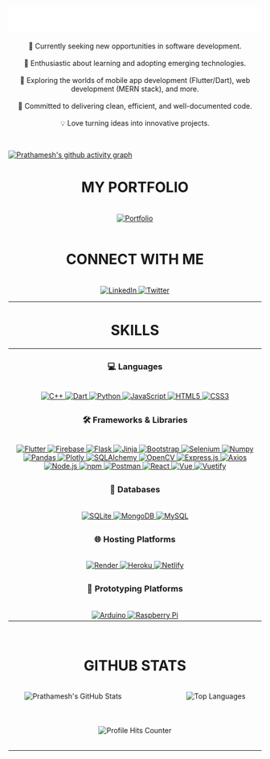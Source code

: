 <p align="center">
  <img src="prathamesh.gif" />
</p>

<p align="center">
💼 Currently seeking new opportunities in software development.<br><br>
🌱 Enthusiastic about learning and adopting emerging technologies.<br><br>
🔭 Exploring the worlds of mobile app development (Flutter/Dart), web development (MERN stack), and more.<br><br>
🚀 Committed to delivering clean, efficient, and well-documented code.<br><br>
💡 Love turning ideas into innovative projects.
</p>
<br>

[![Prathamesh's github activity graph](https://github-readme-activity-graph.vercel.app/graph?username=PrathameshPatil-01&theme=github-compact&line=08D9D6&title_color=08D9D6&hide_border=true)](https://github.com/PrathameshPatil-01/github-readme-activity-graph)

<div align="center">
  <h1>MY PORTFOLIO </h1><br>
  <a href="https://prathamesh-patil-700c0.web.app" target="_blank" rel="noopener noreferrer">
  <img src="https://img.shields.io/badge/Portfolio-Prathamesh_Patil-blue?style=for-the-badge&logo=googlechrome&logoColor=white" alt="Portfolio">
</a>
</div>

<br>
<div align="center">
  <h1> CONNECT WITH ME </h1><br>
  <a href="https://www.linkedin.com/in/prathamesh-patil-10-12-2001-pp" target="_blank" rel="noopener noreferrer">
    <img src="https://img.shields.io/badge/LinkedIn-Prathamesh%20Patil-blue?style=for-the-badge&logo=linkedin" alt="LinkedIn">
  </a>
  <a href="https://twitter.com/imPBPatil" target="_blank" rel="noopener noreferrer">
    <img src="https://img.shields.io/badge/X-@imPBPatil-blue?style=for-the-badge&logo=x&logoColor=white" alt="Twitter">
  </a>
</div>

---

<div align="center"><h1> SKILLS </h1></div>

<table align="center">
  <tr>
    <td align="center">
      <h3>💻 Languages</h3>
      <br>
      <a href="https://en.wikipedia.org/wiki/C%2B%2B">
        <img src="https://img.shields.io/badge/C%2B%2B-00599C?style=for-the-badge&logo=c%2B%2B&logoColor=08D9D6&color=393E46&labelColor=black" alt="C++">
      </a>
      <a href="https://dart.dev/">
        <img src="https://img.shields.io/badge/Dart-0175C2?style=for-the-badge&logo=dart&logoColor=08D9D6&color=393E46&labelColor=black" alt="Dart">
      </a>
      <a href="https://www.python.org/">
        <img src="https://img.shields.io/badge/Python-FFD43B?style=for-the-badge&logo=python&logoColor=08D9D6&color=393E46&labelColor=black" alt="Python">
      </a>
      <a href="https://developer.mozilla.org/en-US/docs/Web/JavaScript">
        <img src="https://img.shields.io/badge/JavaScript-323330?style=for-the-badge&logo=javascript&logoColor=08D9D6&color=393E46&labelColor=black" alt="JavaScript">
      </a>
      <a href="https://developer.mozilla.org/en-US/docs/Web/HTML">
        <img src="https://img.shields.io/badge/HTML5-E34F26.svg?style=for-the-badge&logo=HTML5&logoColor=08D9D6&color=393E46&labelColor=black" alt="HTML5">
      </a>
      <a href="https://developer.mozilla.org/en-US/docs/Web/CSS">
        <img src="https://img.shields.io/badge/CSS3-1572B6.svg?style=for-the-badge&logo=CSS3&logoColor=08D9D6&color=393E46&labelColor=black" alt="CSS3">
      </a>
    </td>
  </tr>
  <tr>
    <td align="center">
      <h3>🛠 Frameworks & Libraries</h3><br>
      <a href="https://flutter.dev/">
        <img src="https://img.shields.io/badge/Flutter-02569B?style=for-the-badge&logo=flutter&logoColor=08D9D6&color=393E46&labelColor=black" alt="Flutter">
      </a>
      <a href="https://firebase.google.com/">
        <img src="https://img.shields.io/badge/firebase-ffca28?style=for-the-badge&logo=firebase&logoColor=08D9D6&color=393E46&labelColor=black" alt="Firebase">
      </a>
      <a href="https://palletsprojects.com/p/jinja/">
        <img src="https://img.shields.io/badge/Flask-000000?style=for-the-badge&logo=flask&logoColor=08D9D6&color=393E46&labelColor=black" alt="Flask">
      </a>
      <a href="https://jinja.palletsprojects.com/en/3.0.x/">
        <img src="https://img.shields.io/badge/Jinja-B41717.svg?style=for-the-badge&logo=Jinja&logoColor=08D9D6&color=393E46&labelColor=black" alt="Jinja">
      </a>
      <a href="https://getbootstrap.com/">
        <img src="https://img.shields.io/badge/Bootstrap-563D7C?style=for-the-badge&logo=bootstrap&logoColor=08D9D6&color=393E46&labelColor=black" alt="Bootstrap">
      </a>
      <a href="https://www.selenium.dev/">
        <img src="https://img.shields.io/badge/Selenium-43B02A?style=for-the-badge&logo=Selenium&logoColor=08D9D6&color=393E46&labelColor=black" alt="Selenium">
      </a>
      <a href="https://numpy.org/">
        <img src="https://img.shields.io/badge/Numpy-777BB4?style=for-the-badge&logo=numpy&logoColor=08D9D6&color=393E46&labelColor=black" alt="Numpy">
      </a>
      <a href="https://pandas.pydata.org/">
        <img src="https://img.shields.io/badge/Pandas-2C2D72?style=for-the-badge&logo=pandas&logoColor=08D9D6&color=393E46&labelColor=black" alt="Pandas">
      </a>
      <a href="https://plotly.com/">
        <img src="https://img.shields.io/badge/Plotly-239120?style=for-the-badge&logo=plotly&logoColor=08D9D6&color=393E46&labelColor=black" alt="Plotly">
      </a>
      <a href="https://www.sqlalchemy.org/">
        <img src="https://img.shields.io/badge/SQLAlchemy-D71F00.svg?style=for-the-badge&logo=SQLAlchemy&logoColor=08D9D6&color=393E46&labelColor=black" alt="SQLAlchemy">
      </a>
      <a href="https://opencv.org/">
        <img src="https://img.shields.io/badge/OpenCV-27338e?style=for-the-badge&logo=OpenCV&logoColor=08D9D6&color=393E46&labelColor=black" alt="OpenCV">
      </a>
      <a href="https://expressjs.com/">
        <img src="https://img.shields.io/badge/Express%20js-000000?style=for-the-badge&logo=express&logoColor=08D9D6&color=393E46&labelColor=black" alt="Express.js">
      </a>
      <a href="https://axios-http.com/">
        <img src="https://img.shields.io/badge/axios-671ddf?&style=for-the-badge&logo=axios&logoColor=08D9D6&color=393E46&labelColor=black" alt="Axios">
      </a>
      <a href="https://nodejs.org/">
        <img src="https://img.shields.io/badge/Node%20js-339933?style=for-the-badge&logo=nodedotjs&logoColor=08D9D6&color=393E46&labelColor=black" alt="Node.js">
      </a>
      <a href="https://www.npmjs.com/">
        <img src="https://img.shields.io/badge/npm-CB3837?style=for-the-badge&logo=npm&logoColor=08D9D6&color=393E46&labelColor=black" alt="npm">
      </a>
      <a href="https://www.postman.com/">
        <img src="https://img.shields.io/badge/Postman-FF6C37?style=for-the-badge&logo=Postman&logoColor=08D9D6&color=393E46&labelColor=black" alt="Postman">
      </a>
      <a href="https://reactjs.org/">
        <img src="https://img.shields.io/badge/React-20232A?style=for-the-badge&logo=react&logoColor=08D9D6&color=393E46&labelColor=black" alt="React">
      </a>
      <a href="https://vuejs.org/">
        <img src="https://img.shields.io/badge/Vue-4FC08D?style=for-the-badge&logo=vue.js&logoColor=08D9D6&color=393E46&labelColor=black" alt="Vue">
      </a>
      <a href="https://vuetifyjs.com/">
        <img src="https://img.shields.io/badge/Vuetify-393E46?style=for-the-badge&logo=vuetify&logoColor=08D9D6&color=393E46&labelColor=black" alt="Vuetify">
      </a>
    </td>
  </tr>
  <tr>
    <td align="center">
      <h3>📂 Databases</h3><br>
      <a href="https://www.sqlite.org/">
        <img src="https://img.shields.io/badge/SQLite-07405E?style=for-the-badge&logo=sqlite&logoColor=08D9D6&color=393E46&labelColor=black" alt="SQLite">
      </a>
      <a href="https://www.mongodb.com/">
        <img src="https://img.shields.io/badge/MongoDB-4EA94B?style=for-the-badge&logo=mongodb&logoColor=08D9D6&color=393E46&labelColor=black" alt="MongoDB">
      </a>
      <a href="https://www.mysql.com/">
        <img src="https://img.shields.io/badge/MySQL-005C84?style=for-the-badge&logo=mysql&logoColor=08D9D6&color=393E46&labelColor=black" alt="MySQL">
      </a>
    </td>
  </tr>
  <tr>
    <td align="center">
      <h3>🌐 Hosting Platforms</h3><br>
      <a href="https://render.com/">
        <img src="https://img.shields.io/badge/Render-46E3B7.svg?style=for-the-badge&logo=Render&logoColor=08D9D6&color=393E46&labelColor=black" alt="Render">
      </a>
      <a href="https://www.heroku.com/">
        <img src="https://img.shields.io/badge/Heroku-430098.svg?style=for-the-badge&logo=Heroku&logoColor=08D9D6&color=393E46&labelColor=black" alt="Heroku">
      </a>
      <a href="https://www.netlify.com/">
        <img src="https://img.shields.io/badge/Netlify-00C7B7?style=for-the-badge&logo=netlify&logoColor=08D9D6&color=393E46&labelColor=black" alt="Netlify">
      </a>
    </td>
  </tr>
  <tr>
    <td align="center">
      <h3>🧰 Prototyping Platforms</h3><br>
      <a href="https://www.arduino.cc/">
        <img src="https://img.shields.io/badge/Arduino-00878F.svg?style=for-the-badge&logo=Arduino&logoColor=08D9D6&color=393E46&labelColor=black" alt="Arduino">
      </a>
      <a href="https://www.raspberrypi.org/">
        <img src="https://img.shields.io/badge/Raspberry%20Pi-A22846.svg?style=for-the-badge&logo=Raspberry-Pi&logoColor=08D9D6&color=393E46&labelColor=black" alt="Raspberry Pi">
      </a>
    </td>
  </tr>
</table><br>


<div align="center">
  <h1> GITHUB STATS</h1><br>
  <div style="display: flex; justify-content: space-around;">
    <div>
      <img height="180em" src="https://github-readme-stats.vercel.app/api?username=PrathameshPatil-01&rank_icon=github&show_icons=true&count_private=true&hide=prs&theme=slateorange&title_color=08D9D6&bg_color=50,000000,3E3636,000000&icon_color=08D9D6" alt="Prathamesh's GitHub Stats"/>
    </div><br><br>
    <div>
      <img src="https://github-readme-stats.vercel.app/api/top-langs/?username=PrathameshPatil-01&layout=pie&theme=vision-friendly-dark&bg_color=50,000000,3E3636,000000&title_color=08D9D6" alt="Top Languages" />
    </div>
  </div>
</div><br>

<br>
<div align="center">
  <img src="https://komarev.com/ghpvc/?style=for-the-badge&username=PrathameshPatil-01&color=blue" alt="Profile Hits Counter" style="width: 200px; height: 40px;">
</div><br>

---

